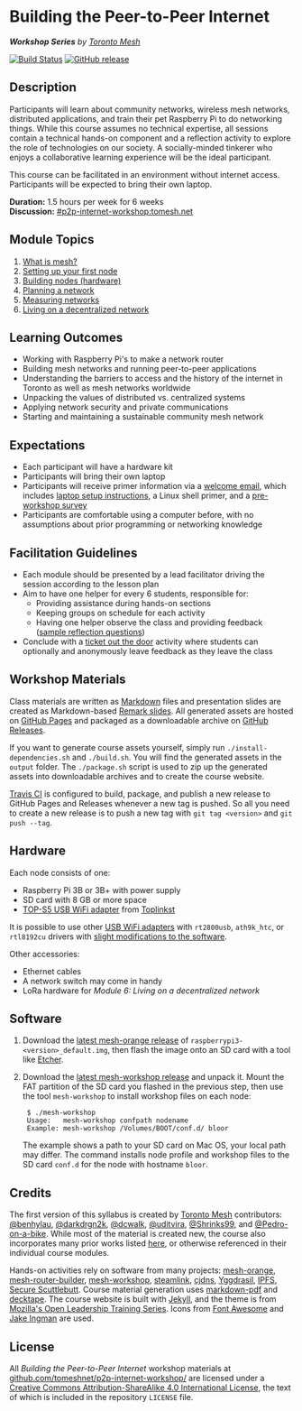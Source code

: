 # Building the Peer-to-Peer Internet
_**Workshop Series** by [Toronto Mesh](https://tomesh.net)_

[![Build Status](https://travis-ci.org/tomeshnet/p2p-internet-workshop.svg?branch=master)](https://travis-ci.org/tomeshnet/p2p-internet-workshop)
[![GitHub release](https://img.shields.io/github/release/tomeshnet/p2p-internet-workshop.svg)](https://github.com/tomeshnet/p2p-internet-workshop/releases)

## Description

Participants will learn about community networks, wireless mesh networks, distributed applications, and train their pet Raspberry Pi to do networking things. While this course assumes no technical expertise, all sessions contain a technical hands-on component and a reflection activity to explore the role of technologies on our society. A socially-minded tinkerer who enjoys a collaborative learning experience will be the ideal participant.

This course can be facilitated in an environment without internet access. Participants will be expected to bring their own laptop.

**Duration:** 1.5 hours per week for 6 weeks  
**Discussion:** [#p2p-internet-workshop:tomesh.net](https://chat.tomesh.net/#/room/#p2p-internet-workshop:tomesh.net)

## Module Topics

1. [What is mesh?](https://tomeshnet.github.io/p2p-internet-workshop/articles/module-1/)
1. [Setting up your first node](https://tomeshnet.github.io/p2p-internet-workshop/articles/module-2/)
1. [Building nodes (hardware)](https://tomeshnet.github.io/p2p-internet-workshop/articles/module-3/)
1. [Planning a network](https://tomeshnet.github.io/p2p-internet-workshop/articles/module-4/)
1. [Measuring networks](https://tomeshnet.github.io/p2p-internet-workshop/articles/module-5/)
1. [Living on a decentralized network](https://tomeshnet.github.io/p2p-internet-workshop/articles/module-6/)

## Learning Outcomes

- Working with Raspberry Pi's to make a network router
- Building mesh networks and running peer-to-peer applications
- Understanding the barriers to access and the history of the internet in Toronto as well as mesh networks worldwide
- Unpacking the values of distributed vs. centralized systems
- Applying network security and private communications
- Starting and maintaining a sustainable community mesh network

## Expectations

- Each participant will have a hardware kit
- Participants will bring their own laptop
- Participants will receive primer information via a [welcome email](https://tomeshnet.github.io/p2p-internet-workshop/articles/general/general-welcome-email.pdf), which includes [laptop setup instructions](https://tomeshnet.github.io/p2p-internet-workshop/articles/general/general-laptop-setup-instructions.pdf), a Linux shell primer, and a [pre-workshop survey](https://tomeshnet.github.io/p2p-internet-workshop/articles/general/general-pre-workshop-survey.pdf)
- Participants are comfortable using a computer before, with no assumptions about prior programming or networking knowledge

## Facilitation Guidelines

- Each module should be presented by a lead facilitator driving the session according to the lesson plan
- Aim to have one helper for every 6 students, responsible for:
    - Providing assistance during hands-on sections
    - Keeping groups on schedule for each activity
    - Having one helper observe the class and providing feedback ([sample reflection questions](http://www.teachhub.com/teaching-strategies-value-self-reflection))
- Conclude with a [ticket out the door](http://www.ideasforeducators.com/idea-blog/a-twist-on-ticket-out-the-door) activity where students can optionally and anonymously leave feedback as they leave the class

## Workshop Materials

Class materials are written as [Markdown](https://en.wikipedia.org/wiki/Markdown) files and presentation slides are created as Markdown-based [Remark slides](https://github.com/gnab/remark). All generated assets are hosted on [GitHub Pages](https://tomeshnet.github.io/p2p-internet-workshop/) and packaged as a downloadable archive on [GitHub Releases](https://github.com/tomeshnet/p2p-internet-workshop/releases/latest).

If you want to generate course assets yourself, simply run `./install-dependencies.sh` and `./build.sh`. You will find the generated assets in the `output` folder. The `./package.sh` script is used to zip up the generated assets into downloadable archives and to create the course website.

[Travis CI](https://travis-ci.org/) is configured to build, package, and publish a new release to GitHub Pages and Releases whenever a new tag is pushed. So all you need to create a new release is to push a new tag with `git tag <version>` and `git push --tag`.

## Hardware

Each node consists of one:

* Raspberry Pi 3B or 3B+ with power supply
* SD card with 8 GB or more space
* [TOP-S5 USB WiFi adapter](https://github.com/phillymesh/802.11s-adapters/blob/master/toplinkst-top-s5/toplinkst-top-s5.md) from [Toplinkst](https://toplinkst-wifi.en.made-in-china.com/product/NyaQzvYEsGWL/China-Top-S5-802-11A-B-G-N-300Mbps-Rt5572-Dual-Band-USB-Wireless-Module-with-Ce-FCC-for-STB.html)

It is possible to use other [USB WiFi adapters](https://github.com/phillymesh/802.11s-adapters/blob/master/README.md) with `rt2800usb`, `ath9k_htc`, or `rtl8192cu` drivers with [slight modifications to the software](https://github.com/benhylau/mesh-workshop/tree/master/src/custom/etc/systemd/network).

Other accessories:

* Ethernet cables
* A network switch may come in handy
* LoRa hardware for _Module 6: Living on a decentralized network_

## Software

1. Download the [latest mesh-orange release](https://github.com/benhylau/mesh-router-builder/releases/latest) of `raspberrypi3-<version>_default.img`, then flash the image onto an SD card with a tool like [Etcher](https://www.balena.io/etcher/).

2. Download the [latest mesh-workshop release](https://github.com/benhylau/mesh-workshop/releases/latest) and unpack it. Mount the FAT partition of the SD card you flashed in the previous step, then use the tool `mesh-workshop` to install workshop files on each node:

		$ ./mesh-workshop
		Usage:   mesh-workshop confpath nodename
		Example: mesh-workshop /Volumes/BOOT/conf.d/ bloor

	The example shows a path to your SD card on Mac OS, your local path may differ. The command installs node profile and workshop files to the SD card `conf.d` for the node with hostname `bloor`.

## Credits

The first version of this syllabus is created by [Toronto Mesh](https://tomesh.net) contributors: [@benhylau](https://github.com/benhylau), [@darkdrgn2k](https://github.com/darkdrgn2k), [@dcwalk](https://github.com/dcwalk), [@uditvira](https://github.com/uditvira), [@Shrinks99](https://github.com/Shrinks99), and [@Pedro-on-a-bike](https://github.com/Pedro-on-a-bike). While most of the material is created new, the course also incorporates many prior works listed [here](https://tomeshnet.github.io/p2p-internet-workshop/articles/general/general-extra-resources.pdf), or otherwise referenced in their individual course modules.

Hands-on activities rely on software from many projects: [mesh-orange](https://github.com/tomeshnet/mesh-orange), [mesh-router-builder](https://github.com/benhylau/mesh-router-builder), [mesh-workshop](https://github.com/benhylau/mesh-workshop/), [steamlink](https://github.com/steamlink), [cjdns](https://github.com/cjdelisle/cjdns/), [Yggdrasil](https://yggdrasil-network.github.io/about.html), [IPFS](https://ipfs.io/), [Secure Scuttlebutt](https://github.com/ssbc/). Course material generation uses [markdown-pdf](https://github.com/alanshaw/markdown-pdf) and [decktape](https://github.com/astefanutti/decktape). The course website is built with [Jekyll](https://jekyllrb.com/), and the theme is from [Mozilla's Open Leadership Training Series](https://github.com/mozilla/open-leadership-training-series). Icons from [Font Awesome](http://fontawesome.io/) and [Jake Ingman](https://thenounproject.com/search/?q=mesh&i=74809) are used.

## License

All _Building the Peer-to-Peer Internet_ workshop materials at [github.com/tomeshnet/p2p-internet-workshop/](https://github.com/tomeshnet/p2p-internet-workshop/) are licensed under a [Creative Commons Attribution-ShareAlike 4.0 International License](https://creativecommons.org/licenses/by-sa/4.0/), the text of which is included in the repository `LICENSE` file.
